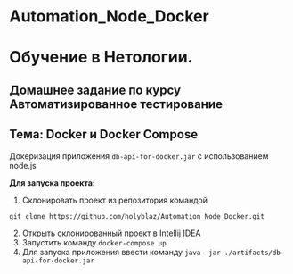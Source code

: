 # Automation_Node_Docker

# Обучение в Нетологии.

## Домашнее задание по курсу Автоматизированное тестирование

## Тема: Docker и Docker Compose

Докеризация приложения ```db-api-for-docker.jar``` с использованием node.js

**Для запуска проекта:**
1. Склонировать проект из репозитория командой 

```
git clone https://github.com/holyblaz/Automation_Node_Docker.git
``` 
2. Открыть склонированный проект в Intellij IDEA
3. Запустить команду ```docker-compose up ```
4. Для запуска приложения ввести команду ```java -jar ./artifacts/db-api-for-docker.jar```

